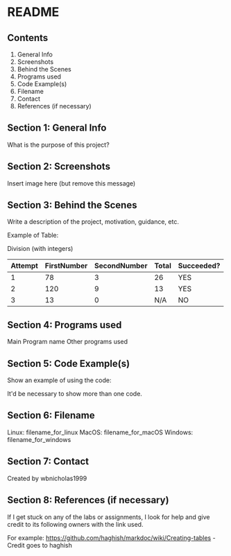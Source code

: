 # README

## Contents

1. General Info
2. Screenshots
3. Behind the Scenes
4. Programs used
5. Code Example(s)
6. Filename
7. Contact
8. References (if necessary)

## Section 1: General Info
What is the purpose of this project?

## Section 2: Screenshots
Insert image here (but remove this message)

## Section 3: Behind the Scenes
Write a description of the project, motivation, guidance, etc.

Example of Table:

Division (with integers)

|__Attempt__|__FirstNumber__|__SecondNumber__|__Total__|__Succeeded?__|
|-----------|---------------|----------------|---------|--------------|
|     1     |      78       |       3        |   26    |     YES      |
|     2     |      120      |       9        |   13    |     YES      |
|     3     |      13       |       0        |   N/A   |     NO       |

## Section 4: Programs used
Main Program name
Other programs used

## Section 5: Code Example(s)
Show an example of using the code:

It'd be necessary to show more than one code.

## Section 6: Filename
Linux: filename_for_linux
MacOS: filename_for_macOS
Windows: filename_for_windows

## Section 7: Contact
Created by wbnicholas1999

## Section 8: References (if necessary)
If I get stuck on any of the labs or assignments, I look for help and give credit to its following owners with the link used.

For example:
https://github.com/haghish/markdoc/wiki/Creating-tables - Credit goes to haghish
